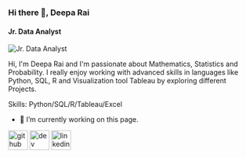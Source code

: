 ### Hi there 👋, Deepa Rai
#### Jr. Data Analyst
![Jr. Data Analyst](linkedin.com/in/deepa-rai-tx)

Hi, I'm Deepa Rai and I'm passionate about Mathematics, Statistics and Probability. I really enjoy working with advanced skills in languages like Python, SQL, R and Visualization tool Tableau by exploring different Projects.

Skills: Python/SQL/R/Tableau/Excel

- 🔭 I’m currently working on this page. 


[<img src='https://cdn.jsdelivr.net/npm/simple-icons@3.0.1/icons/github.svg' alt='github' height='40'>](https://github.com/Deepa62021)  [<img src='https://cdn.jsdelivr.net/npm/simple-icons@3.0.1/icons/dev-dot-to.svg' alt='dev' height='40'>](https://dev.to/Deepa62021)  [<img src='https://cdn.jsdelivr.net/npm/simple-icons@3.0.1/icons/linkedin.svg' alt='linkedin' height='40'>](https://www.linkedin.com/in/linkedin.com/in/deepa-rai-tx/)  






